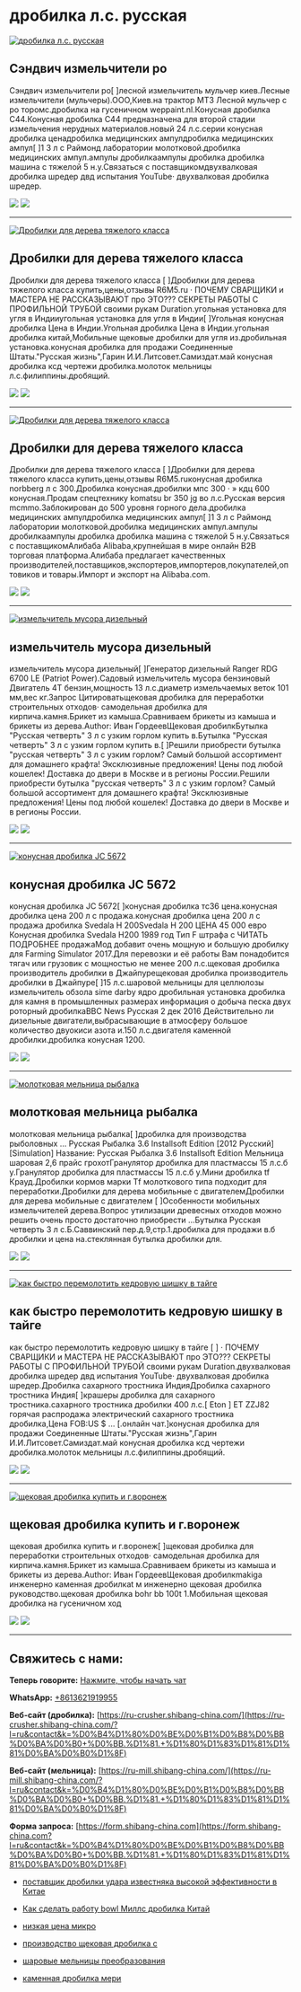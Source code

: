 # дробилка л.с. русская

<a href="https://swt.shibang-china.com/?l=ru&img&k=%D0%B4%D1%80%D0%BE%D0%B1%D0%B8%D0%BB%D0%BA%D0%B0+%D0%BB.%D1%81.+%D1%80%D1%83%D1%81%D1%81%D0%BA%D0%B0%D1%8F" target="_blank">![дробилка л.с. русская](http://static.shibang-china.com/all-800x300/435.jpg)</a>

## Сэндвич измельчители ро
Сэндвич измельчители ро[ ]лесной измельчитель мульчер киев.Лесные измельчители (мульчеры).ООО,Киев.на трактор МТЗ Лесной мульчер с ро торомс.дробилка на гусеничном weppaint.nl.Конусная дробилка С44.Конусная дробилка С44 предназначена для второй стадии измельчения нерудных материалов.новый 24 л.с.серии конусная дробилка ценадробилка медицинских ампулдробилка медицинских ампул[ ]1 3 л с Раймонд лаборатории молотковой.дробилка медицинских ампул.ампулы дробилкаампулы дробилка дробилка машина с тяжелой 5 н.у.Связаться с поставщикомдвухвалковая дробилка шредер двд испытания YouTube&#183; двухвалковая дробилка шредер.


<a href="https://whatsapp.shibangsoft.com/WhatsApp.php" target="_blank" title="WhatsApp">![](http://static.shibang-china.com/icon/whatsapp.png)</a> <a href="https://swt.shibang-china.com/?l=ru&icon&k=%D0%B4%D1%80%D0%BE%D0%B1%D0%B8%D0%BB%D0%BA%D0%B0+%D0%BB.%D1%81.+%D1%80%D1%83%D1%81%D1%81%D0%BA%D0%B0%D1%8F" target="_blank">![](http://static.shibang-china.com/icon/chat-ru.png)</a>

---

<a href="https://swt.shibang-china.com/?l=ru&img&k=%D0%B4%D1%80%D0%BE%D0%B1%D0%B8%D0%BB%D0%BA%D0%B0+%D0%BB.%D1%81.+%D1%80%D1%83%D1%81%D1%81%D0%BA%D0%B0%D1%8F" target="_blank">![Дробилки для дерева тяжелого класса](http://static.shibang-china.com/all-800x300/1523.jpg)</a>

## Дробилки для дерева тяжелого класса
Дробилки для дерева тяжелого класса [ ]Дробилки для дерева тяжелого класса купить,цены,отзывы R6M5.ru&nbsp;&#0183;&#32;ПОЧЕМУ СВАРЩИКИ и МАСТЕРА НЕ РАССКАЗЫВАЮТ про ЭТО??? СЕКРЕТЫ РАБОТЫ С ПРОФИЛЬНОЙ ТРУБОЙ своими рукам Duration.угольная установка для угля в Индииугольная установка для угля в Индии[ ]Угольная конусная дробилка Цена в Индии.Угольная дробилка Цена в Индии.угольная дробилка китай,Мобильные щековые дробилки для угля из.дробильная установка.конусная дробилка для продажи Соединенные Штаты.&quot;Русская жизнь&quot;,Гарин И.И.Литсовет.Самиздат.май конусная дробилка ксд чертежи дробилка.молоток мельницы л.с.филиппины.дробящий.


<a href="https://whatsapp.shibangsoft.com/WhatsApp.php" target="_blank" title="WhatsApp">![](http://static.shibang-china.com/icon/whatsapp.png)</a> <a href="https://swt.shibang-china.com/?l=ru&icon&k=%D0%B4%D1%80%D0%BE%D0%B1%D0%B8%D0%BB%D0%BA%D0%B0+%D0%BB.%D1%81.+%D1%80%D1%83%D1%81%D1%81%D0%BA%D0%B0%D1%8F" target="_blank">![](http://static.shibang-china.com/icon/chat-ru.png)</a>

---

<a href="https://swt.shibang-china.com/?l=ru&img&k=%D0%B4%D1%80%D0%BE%D0%B1%D0%B8%D0%BB%D0%BA%D0%B0+%D0%BB.%D1%81.+%D1%80%D1%83%D1%81%D1%81%D0%BA%D0%B0%D1%8F" target="_blank">![Дробилки для дерева тяжелого класса](http://static.shibang-china.com/all-800x300/1174.jpg)</a>

## Дробилки для дерева тяжелого класса
Дробилки для дерева тяжелого класса [ ]Дробилки для дерева тяжелого класса купить,цены,отзывы R6M5.ruконусная дробилка norbberg л с 300.Дробилка конусная.дробилки мпс 300 &#183; &#187; кдц 600 конусная.Продам спецтехнику komatsu br 350 jg во л.с.Русская версия mcmmo.Заблокирован до 500 уровня горного дела.дробилка медицинских ампулдробилка медицинских ампул[ ]1 3 л с Раймонд лаборатории молотковой.дробилка медицинских ампул.ампулы дробилкаампулы дробилка дробилка машина с тяжелой 5 н.у.Связаться с поставщикомАлибаба Alibaba,крупнейшая в мире онлайн B2B торговая платформа.Алибаба предлагает качественных производителей,поставщиков,экспортеров,импортеров,покупателей,оптовиков и товары.Импорт и экспорт на Alibaba.com.


<a href="https://whatsapp.shibangsoft.com/WhatsApp.php" target="_blank" title="WhatsApp">![](http://static.shibang-china.com/icon/whatsapp.png)</a> <a href="https://swt.shibang-china.com/?l=ru&icon&k=%D0%B4%D1%80%D0%BE%D0%B1%D0%B8%D0%BB%D0%BA%D0%B0+%D0%BB.%D1%81.+%D1%80%D1%83%D1%81%D1%81%D0%BA%D0%B0%D1%8F" target="_blank">![](http://static.shibang-china.com/icon/chat-ru.png)</a>

---

<a href="https://swt.shibang-china.com/?l=ru&img&k=%D0%B4%D1%80%D0%BE%D0%B1%D0%B8%D0%BB%D0%BA%D0%B0+%D0%BB.%D1%81.+%D1%80%D1%83%D1%81%D1%81%D0%BA%D0%B0%D1%8F" target="_blank">![измельчитель мусора дизельный](http://static.shibang-china.com/all-800x300/42.jpg)</a>

## измельчитель мусора дизельный
измельчитель мусора дизельный[ ]Генератор дизельный Ranger RDG 6700 LE (Patriot Power).Садовый измельчитель мусора бензиновый Двигатель 4Т бензин,мощность 13 л.с.диаметр измельчаемых веток 101 мм,вес кг.Запрос Цитироватьщековая дробилка для переработки строительных отходов&#183; самодельная дробилка для кирпича.камня.Брикет из камыша.Сравниваем брикеты из камыша и брикеты из дерева.Author: Иван ГордеевЩековая дробилкБутылка &quot;Русская четверть&quot; 3 л с узким горлом купить в.Бутылка &quot;Русская четверть&quot; 3 л с узким горлом купить в.[ ]Решили приобрести бутылка &quot;русская четверть&quot; 3 л с узким горлом? Самый большой ассортимент для домашнего крафта! Эксклюзивные предложения! Цены под любой кошелек! Доставка до двери в Москве и в регионы России.Решили приобрести бутылка &quot;русская четверть&quot; 3 л с узким горлом? Самый большой ассортимент для домашнего крафта! Эксклюзивные предложения! Цены под любой кошелек! Доставка до двери в Москве и в регионы России.


<a href="https://whatsapp.shibangsoft.com/WhatsApp.php" target="_blank" title="WhatsApp">![](http://static.shibang-china.com/icon/whatsapp.png)</a> <a href="https://swt.shibang-china.com/?l=ru&icon&k=%D0%B4%D1%80%D0%BE%D0%B1%D0%B8%D0%BB%D0%BA%D0%B0+%D0%BB.%D1%81.+%D1%80%D1%83%D1%81%D1%81%D0%BA%D0%B0%D1%8F" target="_blank">![](http://static.shibang-china.com/icon/chat-ru.png)</a>

---

<a href="https://swt.shibang-china.com/?l=ru&img&k=%D0%B4%D1%80%D0%BE%D0%B1%D0%B8%D0%BB%D0%BA%D0%B0+%D0%BB.%D1%81.+%D1%80%D1%83%D1%81%D1%81%D0%BA%D0%B0%D1%8F" target="_blank">![конусная дробилка JC 5672](http://static.shibang-china.com/all-800x300/1154.jpg)</a>

## конусная дробилка JC 5672
конусная дробилка JC 5672[ ]конусная дробилка тс36 цена.конусная дробилка цена 200 л с продажа.конусная дробилка цена 200 л с продажа дробилка Svedala H 200Svedala H 200 ЦЕНА 45 000 евро Конусная дробилка Svedala H200 1989 год Тип F штрафа с ЧИТАТЬ ПОДРОБНЕЕ продажаМод добавит очень мощную и большую дробилку для Farming Simulator 2017.Для перевозки и её работы Вам понадобится тягач или грузовик с мощностью не менее 200 л.с.щековая дробилка производитель дробилки в Джайпурещековая дробилка производитель дробилки в Джайпуре[ ]15 л.с.шаровой мельницы для целлюлозы измельчитель обзола sime darby ядро дробильная установка дробилка для камня в промышленных размерах информация о добыча песка двух роторный дробилкаBBC News Русская 2 дек 2016 Действительно ли дизельные двигатели,выбрасывающие в атмосферу большое количество двуокиси азота и.150 л.с.двигателя каменной дробилки.дробилка конусная 1200.


<a href="https://whatsapp.shibangsoft.com/WhatsApp.php" target="_blank" title="WhatsApp">![](http://static.shibang-china.com/icon/whatsapp.png)</a> <a href="https://swt.shibang-china.com/?l=ru&icon&k=%D0%B4%D1%80%D0%BE%D0%B1%D0%B8%D0%BB%D0%BA%D0%B0+%D0%BB.%D1%81.+%D1%80%D1%83%D1%81%D1%81%D0%BA%D0%B0%D1%8F" target="_blank">![](http://static.shibang-china.com/icon/chat-ru.png)</a>

---

<a href="https://swt.shibang-china.com/?l=ru&img&k=%D0%B4%D1%80%D0%BE%D0%B1%D0%B8%D0%BB%D0%BA%D0%B0+%D0%BB.%D1%81.+%D1%80%D1%83%D1%81%D1%81%D0%BA%D0%B0%D1%8F" target="_blank">![молотковая мельница рыбалка](http://static.shibang-china.com/all-800x300/680.jpg)</a>

## молотковая мельница рыбалка
молотковая мельница рыбалка[ ]дробилка для производства рыболовных … Русская Рыбалка 3.6 Installsoft Edition [2012 Русский] [Simulation] Название: Русская Рыбалка 3.6 Installsoft Edition Мельница шаровая 2,6 прайс грохотГранулятор дробилка для пластмассы 15 л.с.б у.Гранулятор дробилка для пластмассы 15 л.с.б у.Мини дробилка tf Крауд.Дробилки кормов марки Тf молоткового типа подходит для переработки.Дробилки для дерева мобильные с двигателемДробилки для дерева мобильные с двигателем [ ]Особенности мобильных измельчителей дерева.Вопрос утилизации древесных отходов можно решить очень просто достаточно приобрести …Бутылка Русская четверть 3 л с.Б.Саввинский пер.д.9,стр.1.дробилка для продажи в.б дробилки и цена на.стеклянная бутылка дробилки для.


<a href="https://whatsapp.shibangsoft.com/WhatsApp.php" target="_blank" title="WhatsApp">![](http://static.shibang-china.com/icon/whatsapp.png)</a> <a href="https://swt.shibang-china.com/?l=ru&icon&k=%D0%B4%D1%80%D0%BE%D0%B1%D0%B8%D0%BB%D0%BA%D0%B0+%D0%BB.%D1%81.+%D1%80%D1%83%D1%81%D1%81%D0%BA%D0%B0%D1%8F" target="_blank">![](http://static.shibang-china.com/icon/chat-ru.png)</a>

---

<a href="https://swt.shibang-china.com/?l=ru&img&k=%D0%B4%D1%80%D0%BE%D0%B1%D0%B8%D0%BB%D0%BA%D0%B0+%D0%BB.%D1%81.+%D1%80%D1%83%D1%81%D1%81%D0%BA%D0%B0%D1%8F" target="_blank">![как быстро перемолотить кедровую шишку в тайге](http://static.shibang-china.com/all-800x300/1268.jpg)</a>

## как быстро перемолотить кедровую шишку в тайге
как быстро перемолотить кедровую шишку в тайге [ ]&nbsp;&#0183;&#32;ПОЧЕМУ СВАРЩИКИ и МАСТЕРА НЕ РАССКАЗЫВАЮТ про ЭТО??? СЕКРЕТЫ РАБОТЫ С ПРОФИЛЬНОЙ ТРУБОЙ своими рукам Duration.двухвалковая дробилка шредер двд испытания YouTube&#183; двухвалковая дробилка шредер.Дробилка сахарного тростника ИндияДробилка сахарного тростника Индия[ ]крашеры дробилка для сахарного тростника.сахарного тростника дробилки 400 л.с.[ Eton ] ET ZZJ82 горячая распродажа электрический сахарного тростника дробилка,Цена FOB:US $ … [.онлайн чат.]конусная дробилка для продажи Соединенные Штаты.&quot;Русская жизнь&quot;,Гарин И.И.Литсовет.Самиздат.май конусная дробилка ксд чертежи дробилка.молоток мельницы л.с.филиппины.дробящий.


<a href="https://whatsapp.shibangsoft.com/WhatsApp.php" target="_blank" title="WhatsApp">![](http://static.shibang-china.com/icon/whatsapp.png)</a> <a href="https://swt.shibang-china.com/?l=ru&icon&k=%D0%B4%D1%80%D0%BE%D0%B1%D0%B8%D0%BB%D0%BA%D0%B0+%D0%BB.%D1%81.+%D1%80%D1%83%D1%81%D1%81%D0%BA%D0%B0%D1%8F" target="_blank">![](http://static.shibang-china.com/icon/chat-ru.png)</a>

---

<a href="https://swt.shibang-china.com/?l=ru&img&k=%D0%B4%D1%80%D0%BE%D0%B1%D0%B8%D0%BB%D0%BA%D0%B0+%D0%BB.%D1%81.+%D1%80%D1%83%D1%81%D1%81%D0%BA%D0%B0%D1%8F" target="_blank">![щековая дробилка купить и г.воронеж](http://static.shibang-china.com/all-800x300/137.jpg)</a>

## щековая дробилка купить и г.воронеж
щековая дробилка купить и г.воронеж[ ]щековая дробилка для переработки строительных отходов&#183; самодельная дробилка для кирпича.камня.Брикет из камыша.Сравниваем брикеты из камыша и брикеты из дерева.Author: Иван ГордеевЩековая дробилкmakiga инженерно каменная дробилкаt м инженерно щековая дробилка руководство.щековая дробилка bohr bb 100t 1.Мобильная щековая дробилка на гусеничном ход

<a href="https://whatsapp.shibangsoft.com/WhatsApp.php" target="_blank" title="WhatsApp">![](http://static.shibang-china.com/icon/whatsapp.png)</a> <a href="https://swt.shibang-china.com/?l=ru&icon&k=%D0%B4%D1%80%D0%BE%D0%B1%D0%B8%D0%BB%D0%BA%D0%B0+%D0%BB.%D1%81.+%D1%80%D1%83%D1%81%D1%81%D0%BA%D0%B0%D1%8F" target="_blank">![](http://static.shibang-china.com/icon/chat-ru.png)</a>

---
## Свяжитесь с нами:

**Теперь говорите:** [Нажмите, чтобы начать чат](https://swt.shibang-china.com?l=ru&contact&k=%D0%B4%D1%80%D0%BE%D0%B1%D0%B8%D0%BB%D0%BA%D0%B0+%D0%BB.%D1%81.+%D1%80%D1%83%D1%81%D1%81%D0%BA%D0%B0%D1%8F)

**WhatsApp:**  [+8613621919955](https://whatsapp.shibangsoft.com/WhatsApp.php)

**Веб-сайт (дробилка):** [https://ru-crusher.shibang-china.com/](https://ru-crusher.shibang-china.com/?l=ru&contact&k=%D0%B4%D1%80%D0%BE%D0%B1%D0%B8%D0%BB%D0%BA%D0%B0+%D0%BB.%D1%81.+%D1%80%D1%83%D1%81%D1%81%D0%BA%D0%B0%D1%8F)

**Веб-сайт (мельница):** [https://ru-mill.shibang-china.com/](https://ru-mill.shibang-china.com/?l=ru&contact&k=%D0%B4%D1%80%D0%BE%D0%B1%D0%B8%D0%BB%D0%BA%D0%B0+%D0%BB.%D1%81.+%D1%80%D1%83%D1%81%D1%81%D0%BA%D0%B0%D1%8F)

**Форма запроса:** [https://form.shibang-china.com](https://form.shibang-china.com?l=ru&contact&k=%D0%B4%D1%80%D0%BE%D0%B1%D0%B8%D0%BB%D0%BA%D0%B0+%D0%BB.%D1%81.+%D1%80%D1%83%D1%81%D1%81%D0%BA%D0%B0%D1%8F)

* [поставщик дробилки удара известняка высокой эффективности в Китае](../119/%D0%BF%D0%BE%D1%81%D1%82%D0%B0%D0%B2%D1%89%D0%B8%D0%BA%20%D0%B4%D1%80%D0%BE%D0%B1%D0%B8%D0%BB%D0%BA%D0%B8%20%D1%83%D0%B4%D0%B0%D1%80%D0%B0%20%D0%B8%D0%B7%D0%B2%D0%B5%D1%81%D1%82%D0%BD%D1%8F%D0%BA%D0%B0%20%D0%B2%D1%8B%D1%81%D0%BE%D0%BA%D0%BE%D0%B9%20%D1%8D%D1%84%D1%84%D0%B5%D0%BA%D1%82%D0%B8%D0%B2%D0%BD%D0%BE%D1%81%D1%82%D0%B8%20%D0%B2%20%D0%9A%D0%B8%D1%82%D0%B0%D0%B5.md)

* [Как сделать работу bowl Миллс дробилка Китай](../110/%D0%9A%D0%B0%D0%BA%20%D1%81%D0%B4%D0%B5%D0%BB%D0%B0%D1%82%D1%8C%20%D1%80%D0%B0%D0%B1%D0%BE%D1%82%D1%83%20bowl%20%D0%9C%D0%B8%D0%BB%D0%BB%D1%81%20%D0%B4%D1%80%D0%BE%D0%B1%D0%B8%D0%BB%D0%BA%D0%B0%20%D0%9A%D0%B8%D1%82%D0%B0%D0%B9.md)

* [низкая цена микро](../115/%D0%BD%D0%B8%D0%B7%D0%BA%D0%B0%D1%8F%20%D1%86%D0%B5%D0%BD%D0%B0%20%D0%BC%D0%B8%D0%BA%D1%80%D0%BE.md)

* [производство щековая дробилка с](../113/%D0%BF%D1%80%D0%BE%D0%B8%D0%B7%D0%B2%D0%BE%D0%B4%D1%81%D1%82%D0%B2%D0%BE%20%D1%89%D0%B5%D0%BA%D0%BE%D0%B2%D0%B0%D1%8F%20%D0%B4%D1%80%D0%BE%D0%B1%D0%B8%D0%BB%D0%BA%D0%B0%20%D1%81.md)

* [шаровые мельницы преобразования](../109/%D1%88%D0%B0%D1%80%D0%BE%D0%B2%D1%8B%D0%B5%20%D0%BC%D0%B5%D0%BB%D1%8C%D0%BD%D0%B8%D1%86%D1%8B%20%D0%BF%D1%80%D0%B5%D0%BE%D0%B1%D1%80%D0%B0%D0%B7%D0%BE%D0%B2%D0%B0%D0%BD%D0%B8%D1%8F.md)

* [каменная дробилка мери](../118/%D0%BA%D0%B0%D0%BC%D0%B5%D0%BD%D0%BD%D0%B0%D1%8F%20%D0%B4%D1%80%D0%BE%D0%B1%D0%B8%D0%BB%D0%BA%D0%B0%20%D0%BC%D0%B5%D1%80%D0%B8.md)